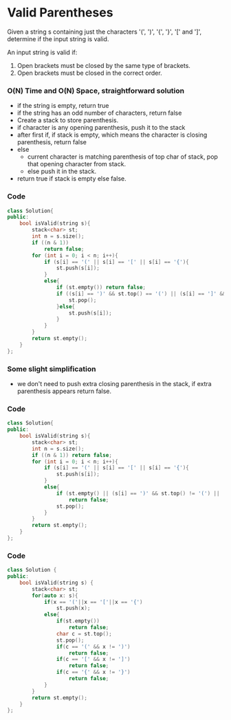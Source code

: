 # Valid Parentheses

Given a string s containing just the characters '(', ')', '{', '}', '[' and ']', determine if the input string is valid.

An input string is valid if:

1. Open brackets must be closed by the same type of brackets.
2. Open brackets must be closed in the correct order.

### O(N) Time and O(N) Space, straightforward solution

- if the string is empty, return true
- if the string has an odd number of characters, return false
- Create a stack to store parenthesis.
- if character is any opening parenthesis, push it to the stack
- after first if, if stack is empty, which means the character is closing parenthesis, return false
- else
  - current character is matching parenthesis of top char of stack, pop that opening character from stack.
  - else push it in the stack.
- return true if stack is empty else false.

### Code

```cpp
class Solution{
public:
    bool isValid(string s){
        stack<char> st;
        int n = s.size();
        if ((n & 1))
            return false;
        for (int i = 0; i < n; i++){
            if (s[i] == '(' || s[i] == '[' || s[i] == '{'){
                st.push(s[i]);
            }
            else{
                if (st.empty()) return false;
                if ((s[i] == ')' && st.top() == '(') || (s[i] == ']' && st.top() == '[') || (s[i] == '}' && st.top() == '{')){
                    st.pop();
                }else{
                    st.push(s[i]);
                }
            }
        }
        return st.empty();
    }
};
```

### Some slight simplification

- we don't need to push extra closing parenthesis in the stack, if extra parenthesis appears return false.

### Code

```cpp
class Solution{
public:
    bool isValid(string s){
        stack<char> st;
        int n = s.size();
        if ((n & 1)) return false;
        for (int i = 0; i < n; i++){
            if (s[i] == '(' || s[i] == '[' || s[i] == '{'){
                st.push(s[i]);
            }
            else{
                if (st.empty() || (s[i] == ')' && st.top() != '(') || (s[i] == ']' && st.top() != '[') || (s[i] == '}' && st.top() != '{'))
                    return false;
                st.pop();
            }
        }
        return st.empty();
    }
};
```

### Code

```cpp
class Solution {
public:
    bool isValid(string s) {
        stack<char> st;
        for(auto x: s){
            if(x == '('||x == '['||x == '{')
                st.push(x);
            else{
                if(st.empty())
                    return false;
                char c = st.top();
                st.pop();
                if(c == '(' && x != ')')
                    return false;
                if(c == '[' && x != ']')
                    return false;
                if(c == '{' && x != '}')
                    return false;
            }
        }
        return st.empty();
    }
};
```

